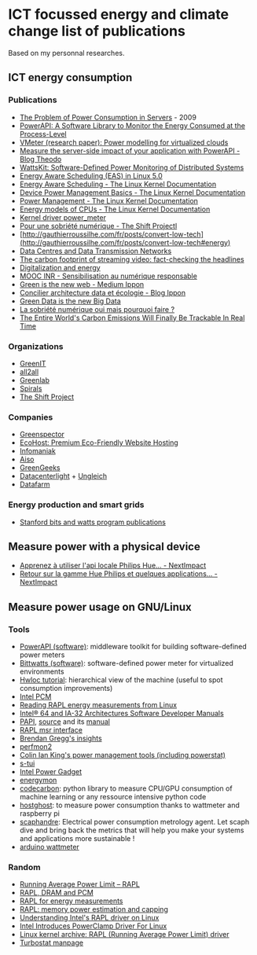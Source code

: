 # ICT focussed energy and climate change list of publications

Based on my personnal researches.

## ICT energy consumption

### Publications

- [The Problem of Power Consumption in Servers](https://www.infoq.com/articles/power-consumption-servers/) - 2009
- [PowerAPI: A Software Library to Monitor the Energy Consumed at the Process-Level](https://ercim-news.ercim.eu/en92/special/powerapi-a-software-library-to-monitor-the-energy-consumed-at-the-process-level)
- [VMeter (research paper): Power modelling for virtualized clouds](https://ieeexplore.ieee.org/document/5470907)
- [Measure the server-side impact of your application with PowerAPI - Blog Theodo](https://blog.theodo.com/2020/05/greenit-measure-server-energy-consumption-powerapi/)
- [WattsKit: Software-Defined Power Monitoring of Distributed Systems](https://hal.inria.fr/hal-01439889)
- [Energy Aware Scheduling (EAS) in Linux 5.0](https://community.arm.com/developer/ip-products/processors/b/processors-ip-blog/posts/energy-aware-scheduling-in-linux)
- [Energy Aware Scheduling - The Linux Kernel Documentation](https://www.kernel.org/doc/html/v5.5-rc2/scheduler/sched-energy.html)
- [Device Power Management Basics - The Linux Kernel Documentation](https://www.kernel.org/doc/html/v4.14/driver-api/pm/devices.html)
- [Power Management - The Linux Kernel Documentation](https://www.kernel.org/doc/html/latest/power/index.html)
- [Energy models of CPUs - The Linux Kernel Documentation](https://www.kernel.org/doc/html/latest/power/energy-model.html)
- [Kernel driver power_meter](https://www.kernel.org/doc/html/latest/hwmon/acpi_power_meter.html)
- [Pour une sobriété numérique - The Shift Projectl](https://theshiftproject.org/article/pour-une-sobriete-numerique-rapport-shift/)
- [http://gauthierroussilhe.com/fr/posts/convert-low-tech](http://gauthierroussilhe.com/fr/posts/convert-low-tech#energy)
- [Data Centres and Data Transmission Networks](https://www.iea.org/reports/data-centres-and-data-transmission-networks#resources)
- [The carbon footprint of streaming video: fact-checking the headlines](https://www.iea.org/commentaries/the-carbon-footprint-of-streaming-video-fact-checking-the-headlines)
- [Digitalization and energy](https://www.iea.org/reports/digitalisation-and-energy)
- [MOOC INR - Sensibilisation au numérique responsable](https://www.academie-nr.org/sensibilisation/#/)
- [Green is the new web - Medium Ippon](https://medium.com/ippon/green-is-the-new-web-75d56226a4b)
- [Concilier architecture data et écologie - Blog Ippon](https://blog.ippon.fr/2019/12/16/concilier-architecture-data-et-ecologie-cest-possible-une-introduction-au-green-it/)
- [Green Data is the new Big Data](https://www.youtube.com/watch?v=gIb2KeSINp4)
- [La sobriété numérique oui mais pourquoi faire ?](https://signal.eu.org/blog/2020/07/15/la-sobriete-numerique-oui-mais-pour-quoi-faire/)
- [The Entire World's Carbon Emissions Will Finally Be Trackable In Real Time ](https://news.slashdot.org/story/20/07/17/2057205/the-entire-worlds-carbon-emissions-will-finally-be-trackable-in-real-time)

### Organizations

- [GreenIT](https://www.greenit.fr/)
- [all2all](http://www.all2all.org)
- [Greenlab](https://greenlab.di.uminho.pt/)
- [Spirals](https://team.inria.fr/spirals/)
- [The Shift Project](https://theshiftproject.org/)

### Companies

- [Greenspector](https://greenspector.com/en/home/)
- [EcoHost: Premium Eco-Friendly Website Hosting](https://www.eco-host.co/)
- [Infomaniak](https://www.infomaniak.com)
- [Aiso](https://www.aiso.net/)
- [GreenGeeks](https://www.greengeeks.com/)
- [Datacenterlight](https://datacenterlight.ch/) + [Ungleich](https://ungleich.ch/)
- [Datafarm](https://datafarm.io/)

### Energy production and smart grids

- [Stanford bits and watts program publications](https://energy.stanford.edu/bitsandwatts/research/publications)

## Measure power with a physical device

- [Apprenez à utiliser l'api locale Philips Hue... - NextImpact](https://www.nextinpact.com/article/66882/apprenez-a-utiliser-api-locale-philips-hue-et-a-utiliser-dans-premier-script-python)
- [Retour sur la gamme Hue Philips et quelques applications... - NextImpact](https://www.nextinpact.com/article/66883/retour-sur-gamme-hue-philips-et-quelques-applications-creees-par-communaute)

## Measure power usage on GNU/Linux

### Tools

- [PowerAPI (software)](https://powerapi-ng.github.io): middleware toolkit for building software-defined power meters
- [Bittwatts (software)](https://github.com/Spirals-Team/bitwatts): software-defined power meter for virtualized environments
- [Hwloc tutorial](https://www.open-mpi.org/projects/hwloc/tutorials/20120702-POA-hwloc-tutorial.html): hierarchical view of the machine (useful to spot consumption improvements)
- [Intel PCM](https://software.intel.com/content/www/us/en/develop/articles/intel-performance-counter-monitor.html)
- [Reading RAPL energy measurements from Linux](http://web.eece.maine.edu/~vweaver/projects/rapl/)
- [Intel® 64 and IA-32 Architectures Software Developer Manuals](https://software.intel.com/content/www/us/en/develop/articles/intel-sdm.html)
- [PAPI](https://icl.utk.edu/papi/), [source](https://bitbucket.org/icl/papi/src/master/) and its [manual](https://linux.die.net/man/3/papi)
- [RAPL msr interface](https://community.intel.com/t5/Software-Tuning-Performance/RAPL-MSR-Interface/td-p/938123)
- [Brendan Gregg's insights](http://www.brendangregg.com/linuxperf.html)
- [perfmon2](http://perfmon2.sourceforge.net/)
- [Colin Ian King's power management tools (including powerstat)](https://launchpad.net/~colin-king/+archive/ubuntu/powermanagement)
- [s-tui](https://github.com/amanusk/s-tui)
- [Intel Power Gadget](https://software.intel.com/content/www/us/en/develop/articles/intel-power-gadget.html#attachment-heading)
- [energymon](https://github.com/energymon/energymon)
- [codecarbon](https://github.com/mlco2/codecarbon): python library to measure CPU/GPU consumption of machine learning or any ressource intensive python code
- [hostghost](https://gitlab.com/localg-host/hostghost): to measure power consumption thanks to wattmeter and raspberry pi
- [scaphandre](https://github.com/hubblo-org/scaphandre/): Electrical power consumption metrology agent. Let scaph dive and bring back the metrics that will help you make your systems and applications more sustainable !
- [arduino wattmeter](https://circuitdigest.com/microcontroller-projects/arduino-wattmeter-to-measure-voltage-current-power-consumption)

### Random

- [Running Average Power Limit – RAPL](https://01.org/blogs/2014/running-average-power-limit-%E2%80%93-rapl)
- [RAPL, DRAM and PCM](https://community.intel.com/t5/Software-Tuning-Performance/RAPL-DRAM-and-PCM/td-p/942608)
- [RAPL for energy measurements](https://community.intel.com/t5/Software-Tuning-Performance/RAPL-for-energy-measurement/td-p/919723)
- [RAPL: memory power estimation and capping](https://dl.acm.org/doi/10.1145/1840845.1840883)
- [Understanding Intel's RAPL driver on Linux](https://www.phoronix.com/scan.php?page=news_item&px=MTcxMjY)
- [Intel Introduces PowerClamp Driver For Linux](https://www.phoronix.com/scan.php?page=news_item&px=MTIyOTE)
- [Linux kernel archive: RAPL (Running Average Power Limit) driver](http://lkml.iu.edu/hypermail/linux/kernel/1304.0/01322.html)
- [Turbostat manpage](https://www.linux.org/docs/man8/turbostat.html)
